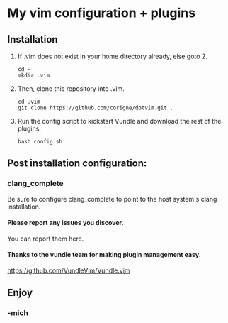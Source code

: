# My vim configuration + plugins
## Installation
1. If .vim does not exist in your home directory already, else goto 2.  
    ```    
    cd ~
    mkdir .vim
    ```

2. Then, clone this repository into .vim.  
    ```
    cd .vim
    git clone https://github.com/corigne/dotvim.git .
    ```

3. Run the config script to kickstart Vundle and download the rest of the plugins.  
    ```
    bash config.sh
    ```
## Post installation configuration:
  ### clang_complete
  Be sure to configure clang_complete to point to the host system's clang installation.

#### Please report any issues you discover.  
  You can report them here.

#### Thanks to the vundle team for making plugin management easy.  
  https://github.com/VundleVim/Vundle.vim

## Enjoy  
### -mich
